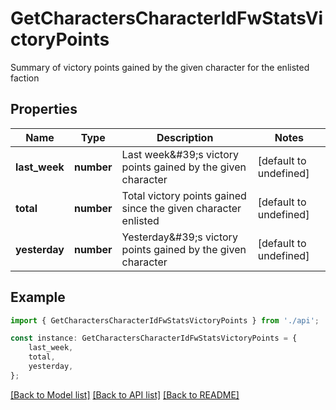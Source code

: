 # GetCharactersCharacterIdFwStatsVictoryPoints

Summary of victory points gained by the given character for the enlisted faction

## Properties

Name | Type | Description | Notes
------------ | ------------- | ------------- | -------------
**last_week** | **number** | Last week\&#39;s victory points gained by the given character | [default to undefined]
**total** | **number** | Total victory points gained since the given character enlisted | [default to undefined]
**yesterday** | **number** | Yesterday\&#39;s victory points gained by the given character | [default to undefined]

## Example

```typescript
import { GetCharactersCharacterIdFwStatsVictoryPoints } from './api';

const instance: GetCharactersCharacterIdFwStatsVictoryPoints = {
    last_week,
    total,
    yesterday,
};
```

[[Back to Model list]](../README.md#documentation-for-models) [[Back to API list]](../README.md#documentation-for-api-endpoints) [[Back to README]](../README.md)
